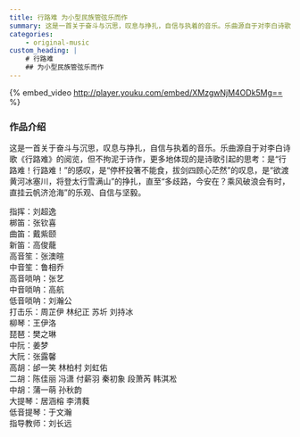 ```yaml
---
title: 行路难 为小型民族管弦乐而作
summary: 这是一首关于奋斗与沉思，叹息与挣扎，自信与执着的音乐。乐曲源自于对李白诗歌《行路难》的阅览，但不拘泥于诗作，更多地体现的是诗歌引起的思考：是“行路难！行路难！”的感叹，是“停杯投箸不能食，拔剑四顾心茫然”的叹息，是“欲渡黄河冰塞川，将登太行雪满山”的挣扎，直至“多歧路，今安在？乘风破浪会有时，直挂云帆济沧海”的乐观、自信与坚毅。
categories:
    - original-music
custom_heading: |
    # 行路难
    ## 为小型民族管弦乐而作
---
```

{% embed_video http://player.youku.com/embed/XMzgwNjM4ODk5Mg== %}

### 作品介绍

这是一首关于奋斗与沉思，叹息与挣扎，自信与执着的音乐。乐曲源自于对李白诗歌《行路难》的阅览，但不拘泥于诗作，更多地体现的是诗歌引起的思考：是“行路难！行路难！”的感叹，是“停杯投箸不能食，拔剑四顾心茫然”的叹息，是“欲渡黄河冰塞川，将登太行雪满山”的挣扎，直至“多歧路，今安在？乘风破浪会有时，直挂云帆济沧海”的乐观、自信与坚毅。

指挥：刘超逸  
梆笛：张钦喜  
曲笛：戴紫颐  
新笛：高俊蘢  
高音笙：张澳暄  
中音笙：鲁相乔  
高音唢呐：张艺  
中音唢呐：高航  
低音唢呐：刘瀚公  
打击乐：周芷伊 林纪正 苏圻 刘持冰  
柳琴：王伊洛  
琵琶：樊之琳  
中阮：姜梦  
大阮：张露馨  
高胡：邰一笑 林柏村 刘虹佑  
二胡：陈佳丽 冯潇 付薪羽 秦初象 段萧芮 韩淇凇  
中胡：蒲一萌 孙秋韵  
大提琴：居涵榕 李清蕤  
低音提琴：于文瀚  
指导教师：刘长远
